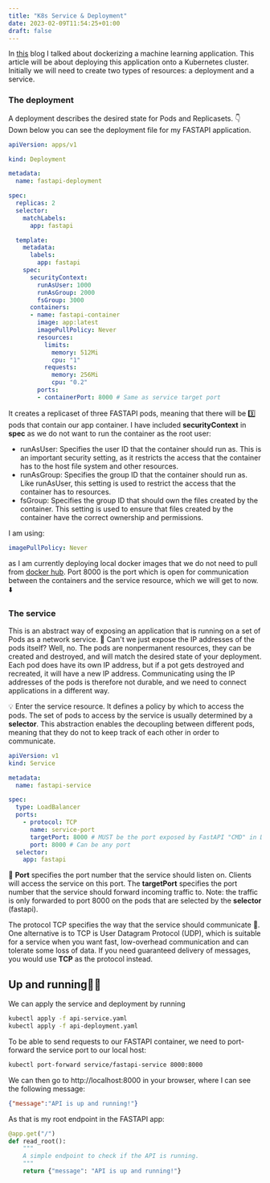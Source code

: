 ```yaml
---
title: "K8s Service & Deployment"
date: 2023-02-09T11:54:25+01:00
draft: false
---
```


In [this](https://www.bjornvandijkman.com/posts/docker/) blog I talked about dockerizing a machine learning application. This article will be about deploying this application onto a Kubernetes cluster. Initially we will need to create two types of resources: a deployment and a service.

### The deployment
A deployment describes the desired state for Pods and Replicasets. 👇 Down below you can see the deployment file for my FASTAPI application. 

```yaml
apiVersion: apps/v1

kind: Deployment

metadata:
  name: fastapi-deployment

spec:
  replicas: 2
  selector:
    matchLabels:
      app: fastapi

  template:
    metadata:
      labels:
        app: fastapi
    spec:
      securityContext:
        runAsUser: 1000
        runAsGroup: 2000
        fsGroup: 3000
      containers:
      - name: fastapi-container
        image: app:latest
        imagePullPolicy: Never
        resources:
          limits:
            memory: 512Mi
            cpu: "1"
          requests:
            memory: 256Mi
            cpu: "0.2"
        ports:
        - containerPort: 8000 # Same as service target port
```

It creates a replicaset of three FASTAPI pods, meaning that there will be 3️⃣ pods that contain our app container. I have included **securityContext** in **spec** as we do not want to run the container as the root user:
- runAsUser: Specifies the user ID that the container should run as. This is an important security setting, as it restricts the access that the container has to the host file system and other resources.
- runAsGroup: Specifies the group ID that the container should run as. Like runAsUser, this setting is used to restrict the access that the container has to resources.
- fsGroup: Specifies the group ID that should own the files created by the container. This setting is used to ensure that files created by the container have the correct ownership and permissions.

I am using:
```yaml
imagePullPolicy: Never
```
as I am currently deploying local docker images that we do not need to pull from [docker hub](https://hub.docker.com). Port 8000 is the port which is open for communication between the containers and the service resource, which we will get to now. ⬇️


### The service
This is an abstract way of exposing an application that is running on a set of Pods as a network service. 🤔 Can't we just expose the IP addresses of the pods itself? Well, no. The pods are nonpermanent resources, they can be created and destroyed, and will match the desired state of your deployment. Each pod does have its own IP address, but if a pot gets destroyed and recreated, it will have a new IP address. Communicating using the IP addresses of the pods is therefore not durable, and we need to connect applications in a different way. 

💡 Enter the service resource. It defines a policy by which to access the pods. The set of pods to access by the service is usually determined by a **selector**. This abstraction enables the decoupling between different pods, meaning that they do not to keep track of each other in order to communicate.  

```yaml
apiVersion: v1
kind: Service

metadata:
  name: fastapi-service

spec:
  type: LoadBalancer
  ports:
    - protocol: TCP
      name: service-port
      targetPort: 8000 # MUST be the port exposed by FastAPI "CMD" in DockerFile
      port: 8000 # Can be any port
  selector:
    app: fastapi
```

🙉 **Port** specifies the port number that the service should listen on. Clients will access the service on this port. The **targetPort** specifies the port number that the service should forward incoming traffic to. Note: the traffic is only forwarded to port 8000 on the pods that are selected by the **selector** (fastapi). 

The protocol TCP specifies the way that the service should communicate 📡. One alternative is to TCP is User Datagram Protocol (UDP), which is suitable for a service when you want fast, low-overhead communication and can tolerate some loss of data. If you need guaranteed delivery of messages, you would use **TCP** as the protocol instead.   

## Up and running🏃‍♂️

We can apply the service and deployment by running 
```bash
kubectl apply -f api-service.yaml
kubectl apply -f api-deployment.yaml
```

To be able to send requests to our FASTAPI container, we need to port-forward the service port to our local host:
```bash
kubectl port-forward service/fastapi-service 8000:8000
```

We can then go to http://localhost:8000 in your browser, where I can see the following message:
```json
{"message":"API is up and running!"}
```

As that is my root endpoint in the FASTAPI app:
```python
@app.get("/")
def read_root():
    """
    A simple endpoint to check if the API is running.
    """
    return {"message": "API is up and running!"}
```